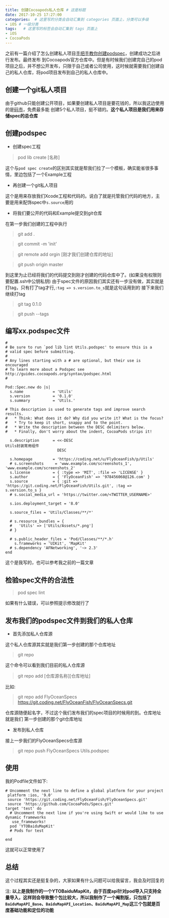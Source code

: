 ```yaml
---
title: 创建Cocoapods私人仓库 # 这是标题
date: 2017-10-25 17:27:00
categories:  # 这里写的分类会自动汇集到 categories 页面上，分类可以多级
- iOS # 一级分类
tags:   # 这里写的标签会自动汇集到 tags 页面上
- iOS
- CocoaPods
---
```

之前有一篇介绍了怎么创建私人项目[手把手教你创建podspec](http://flyoceanfish.top/2017/10/14/%E6%89%8B%E6%8A%8A%E6%89%8B%E6%95%99%E4%BD%A0%E5%88%9B%E5%BB%BACocoapods%E7%9A%84podspec/)，创建成功之后进行发布。最终发布
到Cocoapods官方仓库中。但是有时候我们创建完自己的pod项目之后，并不想公开发布，只限于自己或者公司使用，这时候就需要我们创建自己的私人仓库，将pod项目发布到自己的私人仓库中。

## 创建一个git私人项目
由于github只能创建公开项目，如果要创建私人项目是要花钱的，所以我这边使用的是[码市](https://coding.net)，免费最多能
创建5个私人项目，挺不错的。**这个私人项目是我们用来存储spec的总仓库**

## 创建podspec

* 创建spec工程

>pod lib create [名称]

这个与`pod spec create`的区别其实就是帮我们拉了一个模板，确实能省很多事情，里边包括了一个Example工程
* 再创建一个git私人项目

这个是用来存放我们Xcode工程和代码的。说白了就是托管我们代码的地方，主要是用来配饰spec中`s.source`用的

* 将我们要公开的代码和Example提交到git仓库

在第一步我们创建的工程中执行

> git add .

> git commit -m 'init'

> git remote add orgin [刚才我们创建仓库的地址]

> git push origin master

到这里为止已经将我们的代码提交到刚才创建的代码仓库中了。(如果没有权限则要配置.ssh中公钥私钥)
由于spec文件的原因我们其实还有一步没有做，其实就是打tag，只有打了tag才行,`:tag => s.version.to_s`就是这句话用到的
接下来我们继续打tag

> git tag 0.1.0

> git push --tags


## 编写xx.podspec文件

````
#
# Be sure to run `pod lib lint Utils.podspec' to ensure this is a
# valid spec before submitting.
#
# Any lines starting with a # are optional, but their use is encouraged
# To learn more about a Podspec see http://guides.cocoapods.org/syntax/podspec.html
#

Pod::Spec.new do |s|
  s.name             = 'Utils'
  s.version          = '0.1.0'
  s.summary          = 'Utils.'

# This description is used to generate tags and improve search results.
#   * Think: What does it do? Why did you write it? What is the focus?
#   * Try to keep it short, snappy and to the point.
#   * Write the description between the DESC delimiters below.
#   * Finally, don't worry about the indent, CocoaPods strips it!

  s.description      = <<-DESC
Utils封装常用组件
                       DESC

  s.homepage         = 'https://coding.net/u/FlyOceanFish/p/Utils'
  # s.screenshots     = 'www.example.com/screenshots_1', 'www.example.com/screenshots_2'
  s.license          = { :type => 'MIT', :file => 'LICENSE' }
  s.author           = { 'FlyOceanFish' => '978456068@126.com' }
  s.source           = { :git => 'https://git.coding.net/FlyOceanFish/Utils.git', :tag => s.version.to_s }
  # s.social_media_url = 'https://twitter.com/<TWITTER_USERNAME>'

  s.ios.deployment_target = '8.0'

  s.source_files = 'Utils/Classes/**/*'

  # s.resource_bundles = {
  #   'Utils' => ['Utils/Assets/*.png']
  # }

  # s.public_header_files = 'Pod/Classes/**/*.h'
    s.frameworks = 'UIKit', 'MapKit'
  # s.dependency 'AFNetworking', '~> 2.3'
end

````
这个是我写的，也可以参考我之前的一篇文章

## 检验spec文件的合法性

>pod spec lint

如果有什么错误，可以参照提示修改就行了

## 发布我们的podspec文件到我们的私人仓库

* 首先添加私人仓库源

这个私人仓库源其实就是我们第一步创建的那个仓库地址

> git repo

这个命令可以看到我们目前的私人仓库源

> git repo add [仓库源名称][仓库地址]

比如:

> git repo add FlyOceanSpecs https://git.coding.net/FlyOceanFish/FlyOceanSpecs.git

仓库源随便起名字，不过这个我们发布我们的spec项目的时候用的到。仓库地址就是我们
第一步创建的那个git仓库地址

* 发布到私人仓库

接上一步我们的FlyOceanSpecs仓库源

> git repo push FlyOceanSpecs Utils.podspec

## 使用
我的Podfile文件如下:

````
# Uncomment the next line to define a global platform for your project
 platform :ios, '9.0'
 source 'https://git.coding.net/FlyOceanFish/FlyOceanSpecs.git'
 source 'https://github.com/CocoaPods/Specs.git'
target 'test' do
  # Uncomment the next line if you're using Swift or would like to use dynamic frameworks
   use_frameworks!
  pod 'YTOBaiduMapKit'
  # Pods for test

end
````
这就可以正常使用了

## 总结
这个过程其实还是挺复杂的，大家如果有什么问题可以给我留言，我会及时回复的

注:
**以上是我制作的一个YTOBaiduMapKit，由于百度api针对pod导入只支持全量导入，这样则会导致整个包比较大，所以我制作了一个阉割版，只包括了`BaiduMapAPI_Base`、`BaiduMapAPI_Location`、`BaiduMapAPI_Map`这三个包就是百度基础功能和定位的功能**
